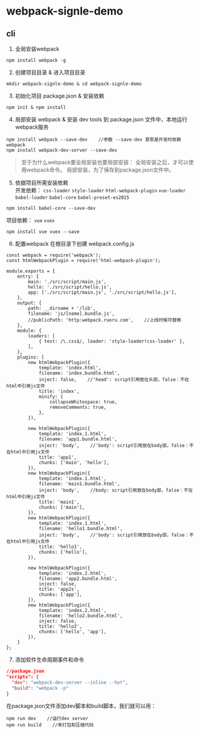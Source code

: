 # webpack-signle-demo

## cli
1. 全局安装webpack
```
npm install webpack -g
```

2. 创建项目目录 & 进入项目目录
```
mkdir webpack-signle-demo & cd webpack-signle-demo
```

3. 初始化项目 package.json & 安装依赖
```
npm init & npm install
```

4. 局部安装 webpack & 安装 dev tools 到 package.json 文件中，本地运行webpack服务
```
npm install webpack --save-dev    //参数 --save-dev 意思是开发时依赖webpack
npm install webpack-dev-server --save-dev 
```
>至于为什么webpack要全局安装也要局部安装：
>全局安装之后，才可以使用webpack命令。
>局部安装，为了保存到package.json文件中。

5. 依据项目所需安装依赖  
开发依赖： `css-loader` `style-loader` `html-webpack-plugin` `vue-loader` `babel-loader` `babel-core` `babel-preset-es2015`
```
npm install babel-core --save-dev
```
项目依赖： `vue` `vuex`
```
npm install vue vuex --save
```

6. 配置webpack
在根目录下创建 webpack.config.js
```
const webpack = require('webpack');
const htmlWebpackPlugin = require('html-webpack-plugin');

module.exports = {
    entry: {
        main: './src/script/main.js',
        hello: './src/script/hello.js',
        app: ['./src/script/main.js', './src/script/hello.js'],
    },
    output: {
        path: __dirname + '/lib',
        filename: 'js/[name].bundle.js',
        //publicPath: 'http:webpack.ruoru.com',    //上线时候可替换
    },
    module: {
        loaders: [
            { test: /\.css$/, loader: 'style-loader!css-loader' },
        ],
    },
    plugins: [
        new htmlWebpackPlugin({
            template: 'index.html',
            filename: 'index.bundle.html',
            inject: false,    //'head': script引用放在头部，false：不在html中引用js文件
            title: 'index',
            minify: {
                collapseWhitespace: true,
                removeComments: true,
            },
        }),

        new htmlWebpackPlugin({
            template: 'index.1.html',
            filename: 'app1.bundle.html',
            inject: 'body',    //'body': script引用放在body部，false：不在html中引用js文件
            title: 'app1',
            chunks: ['main', 'hello'],
        }),
        new htmlWebpackPlugin({
            template: 'index.1.html',
            filename: 'main1.bundle.html',
            inject: 'body',    //body: script引用放在body部，false：不在html中引用js文件
            title: 'main1',
            chunks: ['main'],
        }),
        new htmlWebpackPlugin({
            template: 'index.1.html',
            filename: 'hello1.bundle.html',
            inject: 'body',    //'body': script引用放在body部，false：不在html中引用js文件
            title: 'hello1',
            chunks: ['hello'],
        }),

        new htmlWebpackPlugin({
            template: 'index.2.html',
            filename: 'app2.bundle.html',
            inject: false,
            title: 'app2s',
            chunks: ['app'],
        }),
        new htmlWebpackPlugin({
            template: 'index.2.html',
            filename: 'hello2.bundle.html',
            inject: false,
            title: 'hello2',
            chunks: ['hello', 'app'],
        }),
    ]
};
```

7. 添加软件生命周期事件和命令
```json
//package.json
"scripts": {
  "dev": "webpack-dev-server --inline --hot",
  "build": "webpack -p"
}
```
在package.json文件添加dev脚本和build脚本，我们就可以用：
```
npm run dev    //运行dev server
npm run build    //来打包和压缩代码
```
